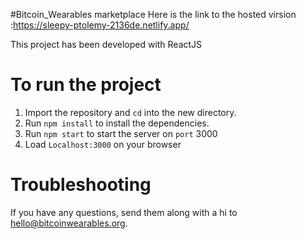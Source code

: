 #Bitcoin_Wearables marketplace
Here is the link to the hosted virsion :https://sleepy-ptolemy-2136de.netlify.app/

This project has been developed with ReactJS

# To run the project

1. Import the repository and `cd` into the new directory.
2. Run `npm install` to install the dependencies.
3. Run `npm start` to start the server on `port` 3000
4. Load `Localhost:3000` on your browser

# Troubleshooting

If you have any questions, send them along with a hi to hello@bitcoinwearables.org.
